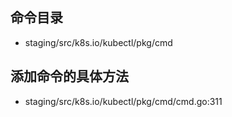 ## 命令目录
- staging/src/k8s.io/kubectl/pkg/cmd
## 添加命令的具体方法 
- staging/src/k8s.io/kubectl/pkg/cmd/cmd.go:311